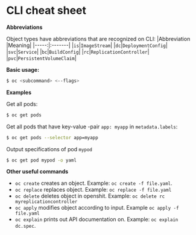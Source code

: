 # CLI cheat sheet

**Abbreviations**

Object types have abbreviations that are recognized on CLI:
|Abbreviation |Meaning|
|-----:|:-------|
|`is`|`ImageStream`|
|`dc`|`DeploymentConfig`|
|`svc`|`Service`|
|`bc`|`BuildConfig`|
|`rc`|`ReplicationController`|
|`pvc`|`PersistentVolumeClaim`|

**Basic usage:**

```bash
$ oc <subcommand> <--flags>
```

**Examples**

Get all pods:

```bash
$ oc get pods
```

Get all pods that have key-value -pair `app: myapp` in `metadata.labels`:

```bash
$ oc get pods --selector app=myapp
```

Output specifications of pod `mypod`

```bash
$ oc get pod mypod -o yaml
```

**Other useful commands**

* `oc create` creates an object. Example: `oc create -f file.yaml`.
* `oc replace` replaces object. Example: `oc replace -f file.yaml`
* `oc delete` deletes object in openshit. Example: `oc delete rc myreplicationcontroller`
* `oc apply` modifies object according to input. Example `oc apply -f file.yaml`
* `oc explain` prints out API documentation on. Example: `oc explain dc.spec`.
